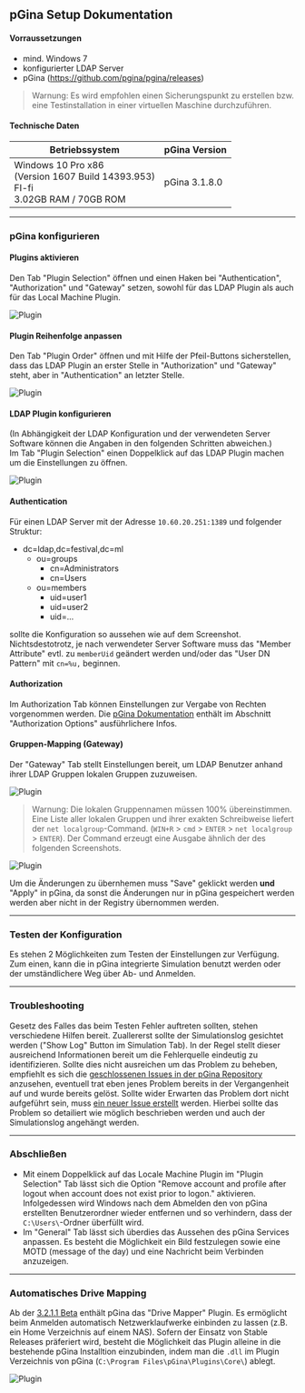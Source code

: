## pGina Setup Dokumentation

#### Vorraussetzungen
- mind. Windows 7
- konfigurierter LDAP Server
- pGina (https://github.com/pgina/pgina/releases)
> Warnung: Es wird empfohlen einen Sicherungspunkt zu erstellen bzw. eine Testinstallation in einer virtuellen Maschine durchzuführen.

#### Technische Daten
|Betriebssystem|pGina Version|
|---|---|
|Windows 10 Pro x86<br/>(Version 1607 Build 14393.953)<br/>FI-fi<br />3.02GB RAM / 70GB ROM|pGina 3.1.8.0|

***
### pGina konfigurieren
#### Plugins aktivieren
Den Tab "Plugin Selection" öffnen und einen Haken bei "Authentication", "Authorization" und "Gateway" setzen, sowohl für das LDAP Plugin als auch für das Local Machine Plugin.  

![Plugin](https://sjwtzq.bl3302.livefilestore.com/y4mJPx0WRL9v3788HAD_9P7eVlqdK2O6N3eUsdudm6f1mJcm4BYfqxn3fhZhR4QD8Vdl0mD_fLGc_SuXaxTjQuHs6u11isZnZSvaihWEJ_vlUjYFPFL1DV9_2tx67moirwPfqP6lYfXH9RS8FIrUU1stpnOu29zM6z9FY_9V27oiU7402gYOYKU35AsD_gpICR9krSKfi05sVBwPSJl4szCEQ?width=825&height=669&cropmode=none)  

#### Plugin Reihenfolge anpassen
Den Tab "Plugin Order" öffnen und mit Hilfe der Pfeil-Buttons sicherstellen, dass das LDAP Plugin an erster Stelle in "Authorization" und "Gateway" steht, aber in "Authentication" an letzter Stelle.  

![Plugin](https://sjzi2q.bl3302.livefilestore.com/y4mvUpQwc-rk1b6WCpfif9Ii1wI1VLaclS7LJwW5JEibWa0LwkZMmcBpgEmG0XHHqgNO20fIrokA4Rwv-ibUecO2yATDJ03ILgi5PDdTCkAjKwiK2yae2xASe0VFR38lUgWdZPr9aSVvvNf7Xl9spkTwPXMGOm4JrnyQ-RIrXNYIj3D_j7ZaVslvNUwH4yJrK1hicscQpsiGdSfelKo-1UA6A?width=825&height=671&cropmode=none)  

#### LDAP Plugin konfigurieren
(In Abhängigkeit der LDAP Konfiguration und der verwendeten Server Software können die Angaben in den folgenden Schritten abweichen.)  
Im Tab "Plugin Selection" einen Doppelklick auf das LDAP Plugin machen um die Einstellungen zu öffnen.  

![Plugin](https://sjzwzw.bl3302.livefilestore.com/y4mAYEvx4Ahky5KWpD_chdEO8zaSzfm0njvQpuuN1pbhlD6pMPlVlngPokmmMfkdG1PXBAnWuHeX_2ok_cIN8HBuJOyDZpBBKJh5icBf8JY_4Q1-DJHi4TJfGmBMMbVzWl-5d0VtIHXk51rYf4WkYGRu4Pw5VgE1ADZLWm3SzgDRvnxVDRnRBqavdbhZ8nI2ZEGli52r_XEVlRGL8ZhKjZM_Q?width=702&height=534&cropmode=none)

#### Authentication
Für einen LDAP Server mit der Adresse `10.60.20.251:1389` und folgender Struktur:
- dc=ldap,dc=festival,dc=ml
  - ou=groups
    - cn=Administrators
    - cn=Users
  - ou=members
    - uid=user1
    - uid=user2
    - uid=...
  
sollte die Konfiguration so aussehen wie auf dem Screenshot. Nichtsdestotrotz, je nach verwendeter Server Software muss das "Member Attribute" evtl. zu `memberUid` geändert werden und/oder das "User DN Pattern" mit `cn=%u,` beginnen.

#### Authorization
Im Authorization Tab können Einstellungen zur Vergabe von Rechten vorgenommen werden. Die [pGina Dokumentation](http://pgina.org/docs/v3.1/ldap.html) enthält im Abschnitt "Authorization Options" ausführlichere Infos.  

#### Gruppen-Mapping (Gateway)
Der "Gateway" Tab stellt Einstellungen bereit, um LDAP Benutzer anhand ihrer LDAP Gruppen lokalen Gruppen zuzuweisen.  

![Plugin](https://sjw78w.bl3302.livefilestore.com/y4m4AV0uDn-O4GQ_Ff6NG3naMAMKZeiTl7O1-AEyIIpHJfCO3Q-_Qzan2lfeeWW8mZFACh6tEy0JKM3c5LXxcee83REABLxZ9Z0jjEEQmMMj1xg3ewTMkxjEuUk4G4tNKARG6z7gp2gewJL7VBlV1NfKNFPGUAAmgxN6IAmam9Qj4Vtc17pCFBGDe4qQYDxD3FK9GFPFedw1ug62ukM0oOPHg?width=703&height=313&cropmode=none)  

> Warnung: Die lokalen Gruppennamen müssen 100% übereinstimmen. Eine Liste aller lokalen Gruppen und ihrer exakten Schreibweise liefert der `net localgroup`-Command. (`WIN+R` > `cmd` > `ENTER` > `net localgroup` > `ENTER`). Der Command erzeugt eine Ausgabe ähnlich der des folgenden Screenshots.  

![Plugin](https://dz6qlg.bl3302.livefilestore.com/y4mhBva97CJTCbSk6pUoqFzIkZccUDCUsJOMUIkPOnXwb6f4MXafvUMgmz3GO7tnK8WA_hQ6Aqp6TA8QbvOUPSw5suEO-ewzq6K52dWC0X0-L41jmt3NpsKU6JqnY4bU7wdknGPYQHR61BAERKiSZUmqVRwU_Orvm0I4_D9tTgoqwqknWoQfTbkFZWQ5Ck9mlGq8iK-wYppSx9eDgAun_VwjA?width=660&height=347&cropmode=none)  

Um die Änderungen zu übernhemen muss "Save" geklickt werden **und** "Apply" in pGina, da sonst die Änderungen nur in pGina gespeichert werden werden aber nicht in der Registry übernommen werden.  

***
### Testen der Konfiguration
Es stehen 2 Möglichkeiten zum Testen der Einstellungen zur Verfügung. Zum einen, kann die in pGina integrierte Simulation benutzt werden oder der umständlichere Weg über Ab- und Anmelden.
  
***
### Troubleshooting
Gesetz des Falles das beim Testen Fehler auftreten sollten, stehen verschiedene Hilfen bereit. Zuallererst sollte der Simulationslog gesichtet werden ("Show Log" Button im Simulation Tab). In der Regel stellt dieser ausreichend Informationen bereit um die Fehlerquelle eindeutig zu identifizieren. Sollte dies nicht ausreichen um das Problem zu beheben, empfiehlt es sich die [geschlossenen Issues in der pGina Repository](https://github.com/pgina/pgina/issues?q=is%3Aissue+is%3Aclosed) anzusehen, eventuell trat eben jenes Problem bereits in der Vergangenheit auf und wurde bereits gelöst. Sollte wider Erwarten das Problem dort nicht aufgeführt sein, muss [ein neuer Issue erstellt](https://github.com/pgina/pgina/issues/new) werden. Hierbei sollte das Problem so detailiert wie möglich beschrieben werden und auch der Simulationslog angehängt werden.
  
***
### Abschließen
- Mit einem Doppelklick auf das Locale Machine Plugin im "Plugin Selection" Tab lässt sich die Option "Remove account and profile after logout when account does not exist prior to logon." aktivieren. Infolgedessen wird Windows nach dem Abmelden den von pGina erstellten Benutzerordner wieder entfernen und so verhindern, dass der `C:\Users\`-Ordner überfüllt wird.
- Im "General" Tab lässt sich überdies das Aussehen des pGina Services anpassen. Es besteht die Möglichkeit ein Bild festzulegen sowie eine MOTD (message of the day) und eine Nachricht beim Verbinden anzuzeigen.
  
***
### Automatisches Drive Mapping
Ab der [3.2.1.1 Beta](https://github.com/pgina/pgina/releases/tag/v3.2.1.1) enthält pGina das "Drive Mapper" Plugin. Es ermöglicht beim Anmelden automatisch Netzwerklaufwerke einbinden zu lassen (z.B. ein Home Verzeichnis auf einem NAS). Sofern der Einsatz von Stable Releases präferiert wird, besteht die Möglichkeit das Plugin alleine in die bestehende pGina Installtion einzubinden, indem man die `.dll` im Plugin Verzeichnis von pGina (`C:\Program Files\pGina\Plugins\Core\`) ablegt.  

![Plugin](https://dz50rq.bl3302.livefilestore.com/y4mSqh1KqdBCg_cflJAUyekxXWHxcM1ShKWQf5EM8zhBLPivVOBwGQlAUOw9be7eBkKwj5pYtk3cTOAeaFj0HZa48QBWjSK6jg-xjSEuq2qEAJgeU5STtgAOYHAuUZY8uysUr6nmnGvvQHMvcBMAU0qKd7h-PgvJHPLSnWV--tuqECGqRsmbs-tiQHiqa4G3Lc4IheIDNTLRcLWKlACnvx-7A?width=825&height=622&cropmode=none)
